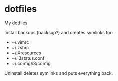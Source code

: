# dotfiles
My dotfiles

Install backups (backsup?) and creates symlinks for:

- ~/.vimrc
- ~/.zshrc
- ~/.Xresources
- ~/.i3status.conf
- ~/.config/i3/config

Uninstall deletes symlinks and puts everything back.
